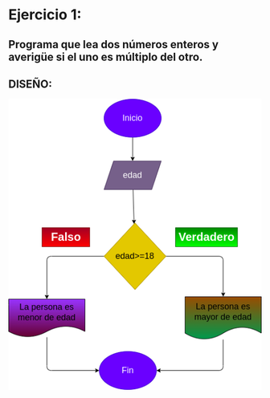 # Ejercicio 1:

## Programa que lea dos números enteros y averigüe si el uno es múltiplo del otro.

## DISEÑO:

![Diagrama de flujo](diagrama.png "Diagrama de flujo")